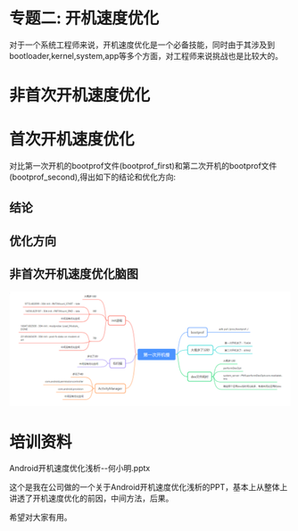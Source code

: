 # 专题二: 开机速度优化
对于一个系统工程师来说，开机速度优化是一个必备技能，同时由于其涉及到bootloader,kernel,system,app等多个方面，对工程师来说挑战也是比较大的。


# 非首次开机速度优化









# 首次开机速度优化
对比第一次开机的bootprof文件(bootprof_first)和第二次开机的bootprof文件(bootprof_second),得出如下的结论和优化方向:

## 结论


## 优化方向


## 非首次开机速度优化脑图

<img src=".\Image\非首次开机速度优化脑图.png">








# 培训资料
Android开机速度优化浅析--何小明.pptx

这个是我在公司做的一个关于Android开机速度优化浅析的PPT，基本上从整体上讲透了开机速度优化的前因，中间方法，后果。

希望对大家有用。




